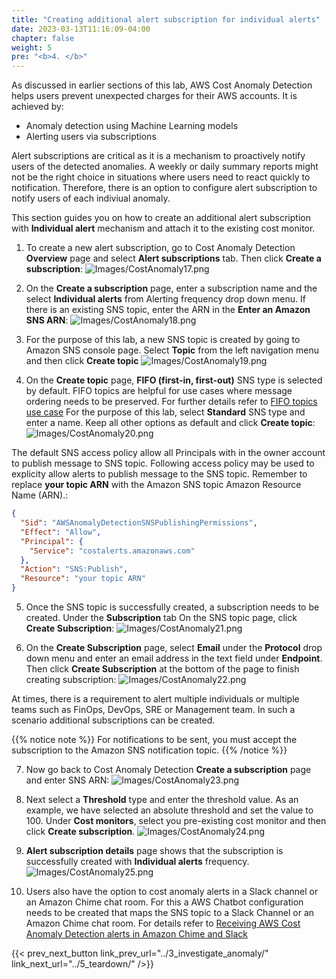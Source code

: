```yaml
---
title: "Creating additional alert subscription for individual alerts"
date: 2023-03-13T11:16:09-04:00
chapter: false
weight: 5
pre: "<b>4. </b>"
---
```


As discussed in earlier sections of this lab, AWS Cost Anomaly Detection helps users prevent unexpected charges for their AWS accounts. It is achieved by:
* Anomaly detection using Machine Learning models
* Alerting users via subscriptions

Alert subscriptions are critical as it is a mechanism to proactively notify users of the detected anomalies. A weekly or daily summary reports might not be the right choice in situations where users need to react quickly to notification. Therefore, there is an option to configure alert subscription to notify users of each indiviual anomaly. 

This section guides you on how to create an additional alert subscription with **Individual alert** mechanism and attach it to the existing cost monitor.

1. To create a new alert subscription, go to Cost Anomaly Detection **Overview** page and select **Alert subscriptions** tab. Then click **Create a subscription**:
![Images/CostAnomaly17.png](/Cost/200_6_Cost_Anomaly_Detection/Images/cost_anomaly_17.png?classes=lab_picture_small)

2. On the **Create a subscription** page, enter a subscription name and the select **Individual alerts** from Alerting frequency drop down menu. If there is an existing SNS topic, enter the ARN in the **Enter an Amazon SNS ARN**:
![Images/CostAnomaly18.png](/Cost/200_6_Cost_Anomaly_Detection/Images/cost_anomaly_18.png?classes=lab_picture_small)

3. For the purpose of this lab, a new SNS topic is created by going to Amazon SNS console page. Select **Topic** from the left navigation menu and then click **Create topic**
![Images/CostAnomaly19.png](/Cost/200_6_Cost_Anomaly_Detection/Images/cost_anomaly_19.png?classes=lab_picture_small)

4. On the **Create topic** page, **FIFO (first-in, first-out)** SNS type is selected by default. FIFO topics are helpful for use cases where message ordering needs to be preserved. For further details refer to [FIFO topics use case](https://docs.aws.amazon.com/sns/latest/dg/fifo-example-use-case.html) 
For the purpose of this lab, select **Standard** SNS type and enter a name. Keep all other options as default and click **Create topic**:
![Images/CostAnomaly20.png](/Cost/200_6_Cost_Anomaly_Detection/Images/cost_anomaly_20.png?classes=lab_picture_small)

The default SNS access policy allow all Principals with in the owner account to publish message to SNS topic. Following access policy may be used to explicity allow alerts to publish message to the SNS topic. Remember to replace **your topic ARN** with the Amazon SNS topic Amazon Resource Name (ARN).:

```json
{
  "Sid": "AWSAnomalyDetectionSNSPublishingPermissions",
  "Effect": "Allow",
  "Principal": {
    "Service": "costalerts.amazonaws.com"
  },
  "Action": "SNS:Publish",
  "Resource": "your topic ARN"
}
```

5. Once the SNS topic is successfully created, a subscription needs to be created. Under the **Subscription** tab On the SNS topic page, click **Create Subscription**:
![Images/CostAnomaly21.png](/Cost/200_6_Cost_Anomaly_Detection/Images/cost_anomaly_21.png?classes=lab_picture_small)

6. On the **Create Subscription** page, select **Email** under the **Protocol** drop down menu and enter an email address in the text field under **Endpoint**. Then click **Create Subscription** at the bottom of the page to finish creating subscription:
![Images/CostAnomaly22.png](/Cost/200_6_Cost_Anomaly_Detection/Images/cost_anomaly_22.png?classes=lab_picture_small)

At times, there is a requirement to alert multiple individuals or multiple teams such as FinOps, DevOps, SRE or Management team. In such a scenario additional subscriptions can be created.

{{% notice note %}}
For notifications to be sent, you must accept the subscription to the Amazon SNS notification topic.
{{% /notice %}}

7. Now go back to Cost Anomaly Detection **Create a subscription** page and enter SNS ARN:
![Images/CostAnomaly23.png](/Cost/200_6_Cost_Anomaly_Detection/Images/cost_anomaly_23.png?classes=lab_picture_small) 

8. Next select a **Threshold** type and enter the threshold value. As an example, we have selected an absolute threshold and set the value to 100. Under **Cost monitors**, select you pre-existing cost monitor and then click **Create subscription**. 
![Images/CostAnomaly24.png](/Cost/200_6_Cost_Anomaly_Detection/Images/cost_anomaly_24.png?classes=lab_picture_small) 

9. **Alert subscription details** page shows that the subscription is successfully created with **Individual alerts** frequency. 
![Images/CostAnomaly25.png](/Cost/200_6_Cost_Anomaly_Detection/Images/cost_anomaly_25.png?classes=lab_picture_small)

10. Users also have the option to cost anomaly alerts in a Slack channel or an Amazon Chime chat room. For this a AWS Chatbot configuration needs to be created that maps the SNS topic to a Slack Channel or an Amazon Chime chat room. For details refer to [Receiving AWS Cost Anomaly Detection alerts in Amazon Chime and Slack](https://docs.aws.amazon.com/cost-management/latest/userguide/cad-alert-chime.html)

{{< prev_next_button link_prev_url="../3_investigate_anomaly/" link_next_url="../5_teardown/" />}}